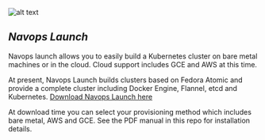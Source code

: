 ![alt text](http://www.navops.io/img/home-launch-logo.png "Launch")

*Navops Launch*
---

Navops launch allows you to easily build a Kubernetes cluster on bare metal machines or in the cloud. Cloud support includes GCE and AWS  at this time.

At present, Navops Launch builds clusters based on Fedora Atomic and provide a complete cluster including Docker Engine, Flannel, etcd and Kubernetes.
[Download Navops Launch here](http://navops.io/launch-1.html)

At download time you can select your provisioning method which includes bare metal, AWS and GCE.
See the PDF manual in this repo for installation details.
